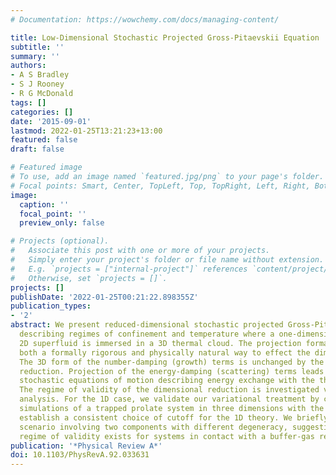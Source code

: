 ```yaml
---
# Documentation: https://wowchemy.com/docs/managing-content/

title: Low-Dimensional Stochastic Projected Gross-Pitaevskii Equation
subtitle: ''
summary: ''
authors:
- A S Bradley
- S J Rooney
- R G McDonald
tags: []
categories: []
date: '2015-09-01'
lastmod: 2022-01-25T13:21:23+13:00
featured: false
draft: false

# Featured image
# To use, add an image named `featured.jpg/png` to your page's folder.
# Focal points: Smart, Center, TopLeft, Top, TopRight, Left, Right, BottomLeft, Bottom, BottomRight.
image:
  caption: ''
  focal_point: ''
  preview_only: false

# Projects (optional).
#   Associate this post with one or more of your projects.
#   Simply enter your project's folder or file name without extension.
#   E.g. `projects = ["internal-project"]` references `content/project/deep-learning/index.md`.
#   Otherwise, set `projects = []`.
projects: []
publishDate: '2022-01-25T00:21:22.898355Z'
publication_types:
- '2'
abstract: We present reduced-dimensional stochastic projected Gross-Pitaevskii equations
  describing regimes of confinement and temperature where a one-dimensional (1D) or
  2D superfluid is immersed in a 3D thermal cloud. The projection formalism provides
  both a formally rigorous and physically natural way to effect the dimensional reduction.
  The 3D form of the number-damping (growth) terms is unchanged by the dimensional
  reduction. Projection of the energy-damping (scattering) terms leads to modified
  stochastic equations of motion describing energy exchange with the thermal reservoir.
  The regime of validity of the dimensional reduction is investigated via variational
  analysis. For the 1D case, we validate our variational treatment by comparing numerical
  simulations of a trapped prolate system in three dimensions with the 1D theory and
  establish a consistent choice of cutoff for the 1D theory. We briefly discuss the
  scenario involving two components with different degeneracy, suggesting that a wider
  regime of validity exists for systems in contact with a buffer-gas reservoir.
publication: '*Physical Review A*'
doi: 10.1103/PhysRevA.92.033631
---
```

